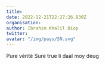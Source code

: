 ```yaml
---
title: 
date: 2022-12-21T22:27:26.930Z
organisation: 
author: Ibrahim Khalil Diop
twitter: 
avatar: "/img/pays/SN.svg"
---
```


Pure vérité
Sure true
li daal moy deug
